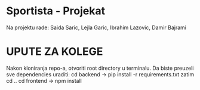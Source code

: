 # Sportista - Projekat
Na projektu rade: Saida Saric, Lejla Garic, Ibrahim Lazovic, Damir Bajrami


# UPUTE ZA KOLEGE
Nakon kloniranja repo-a, otvoriti root directory u terminalu. Da biste preuzeli sve dependencies uraditi:
cd backend -> pip install -r requirements.txt
zatim cd ..
cd frontend -> npm install
